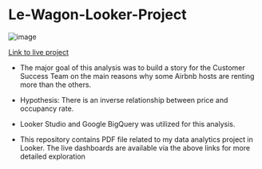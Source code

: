 # Le-Wagon-Looker-Project
![image](https://github.com/user-attachments/assets/b5ae2375-dcf1-44d4-ab77-4f14de421ac4)

<a href="https://lookerstudio.google.com/reporting/8a20dac5-7a6c-4bd1-a6a9-d9a30d359578" target="_blank">Link to live project</a>

-  The major goal of this analysis was to  build a story for the Customer Success Team on the main reasons why some Airbnb hosts are renting more than the others. 


-  Hypothesis: There is an inverse relationship between price and occupancy rate.

-  Looker Studio and Google BigQuery was utilized for this analysis.
-  This repository contains PDF file related to my data analytics project in Looker. The live dashboards are available via the above links for more detailed exploration
